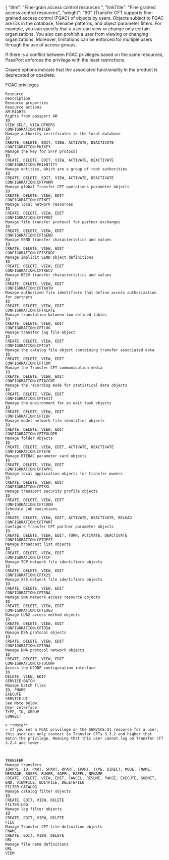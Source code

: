 {
    "title": "Fine-grain access control resources ",
    "linkTitle": "Fine grained access control resources",
    "weight": "90"
}Transfer CFT supports fine-grained access control (FGAC) of objects by users. Objects subject to FGAC are IDs in the database, filename patterns, and object parameter filters. For example, you can specify that a user can view or change only certain organizations. You also can prohibit a user from viewing or changing organizations. Moreover, limitations can be enforced for multiple users through the use of access groups.

If there is a conflict between FGAC privileges based on the same resources, PassPort enforces the privilege with the least restrictions.

Grayed options indicate that the associated functionality in the product is deprecated or obsolete.

FGAC privileges

```
Resource
Description
Resource properties
Resource actions
AM:RIGHTS
Rights from passport AM
ID
VIEW_SELF, VIEW_OTHERS
CONFIGURATION:PKICER
Manage authority certificates in the local database
ID
CREATE, DELETE, EDIT, VIEW, ACTIVATE, DEACTIVATE
CONFIGURATION:PKIKEY
Manage the key for SFTP protocol
ID
CREATE, DELETE, EDIT, VIEW, ACTIVATE, DEACTIVATE
CONFIGURATION:PKIENTITY
Manage entities, which are a group of root authorities
ID
CREATE, DELETE, EDIT, VIEW, ACTIVATE, DEACTIVATE
CONFIGURATION:CFTPARM
Manage global Transfer CFT operations parameter objects
ID
CREATE, DELETE, VIEW, EDIT
CONFIGURATION:CFTNET
Manage local network resources
ID
CREATE, DELETE, VIEW, EDIT
CONFIGURATION:CFTPROT
Manage file transfer protocol for partner exchanges
ID
CREATE, DELETE, VIEW, EDIT
CONFIGURATION:CFTSEND
Manage SEND transfer characteristics and values
ID
CREATE, DELETE, VIEW, EDIT
CONFIGURATION:CFTSENDI
Manage implicit SEND object definitions
ID
CREATE, DELETE, VIEW, EDIT
CONFIGURATION:CFTRECV
Manage RECV transfer characteristics and values
ID
CREATE, DELETE, VIEW, EDIT
CONFIGURATION:CFTAUTH
Manage authorized file identifiers that define access authorization for partners
ID
CREATE, DELETE, VIEW, EDIT
CONFIGURATION:CFTXLATE
Manage translation between two defined tables
ID
CREATE, DELETE, VIEW, EDIT
CONFIGURATION:CFTLOG
Manage transfer log file object
ID
CREATE, DELETE, VIEW, EDIT
CONFIGURATION:CFTCAT
Manage the catalog file object containing transfer associated data
ID
CREATE, DELETE, VIEW, EDIT
CONFIGURATION:CFTCOM
Manage the Transfer CFT communication media
ID
CREATE, DELETE, VIEW, EDIT
CONFIGURATION:CFTACCNT
Manage the recording mode for statistical data objects
ID
CREATE, DELETE, VIEW, EDIT
CONFIGURATION:CFTEXIT
Manage the environment for an exit task objects
ID
CREATE, DELETE, VIEW, EDIT
CONFIGURATION:CFTIDF
Manage model network file identifier objects
ID
CREATE, DELETE, VIEW, EDIT
CONFIGURATION:CFTFOLDER
Manage folder objects
ID
CREATE, DELETE, VIEW, EDIT, ACTIVATE, DEACTIVATE
CONFIGURATION:CFTETB
Manage ETEBAC parameter card objects
ID
CREATE, DELETE, VIEW, EDIT
CONFIGURATION:CFTAPPL
Manage local application objects for transfer owners
ID
CREATE, DELETE, VIEW, EDIT
CONFIGURATION:CFTSSL
Manage transport security profile objects
ID
CREATE, DELETE, VIEW, EDIT
CONFIGURATION:CFTCRON
Schedule job executions
ID
CREATE, DELETE, VIEW, EDIT, ACTIVATE, DEACTIVATE, RELOAD
CONFIGURATION:CFTPART
Configure Transfer CFT partner parameter objects
ID
CREATE, DELETE, VIEW, EDIT, TURN, ACTIVATE, DEACTIVATE
CONFIGURATION:CFTDEST
Manage broadcast list objects
ID
CREATE, DELETE, VIEW, EDIT
CONFIGURATION:CFTTCP
Manage TCP network file identifiers objects
ID
CREATE, DELETE, VIEW, EDIT
CONFIGURATION:CFTX25
Manage X25 network file identifiers objects
ID
CREATE, DELETE, VIEW, EDIT
CONFIGURATION:CFTSNA
Manage SNA network access resource objects
ID
CREATE, DELETE, VIEW, EDIT
CONFIGURATION:CFTLU62
Manage LU62 access method objects
ID
CREATE, DELETE, VIEW, EDIT
CONFIGURATION:CFTDSA
Manage DSA protocol objects
ID
CREATE, DELETE, VIEW, EDIT
CONFIGURATION:CFTDNA
Manage DNA protocol network objects
ID
CREATE, DELETE, VIEW, EDIT
CONFIGURATION:CFTUCONF
Access the UCONF configuration interface
ID
DELETE, VIEW, EDIT
SERVICE:BATCH
Manage batch files
ID, FNAME
EXECUTE
SERVICE:UI
See Note below.
User interface
TYPE, ID, GROUP
CONNECT

> **Note**
> If you set a FGAC privilege on the SERVICE:UI resource for a user, this user can only connect to Transfer CFTs 3.3.2 and higher that match the privilege. Meaning that this user cannot log on Transfer CFT 3.2.4 and lower.

 
 
TRANSFER
Manage transfers
IDAPPL, ID, PART, SPART, RPART, IPART, TYPE, DIRECT, MODE, FNAME, MESSAGE, SUSER, RUSER, SAPPL, RAPPL, NFNAME
CREATE, DELETE, VIEW, EDIT, CANCEL, RESUME, PAUSE, EXECUTE, SUBMIT, END, VIEWFILE, EDITFILE, DELETEFILE
FILTER:CATALOG
Manage catalog filter objects
ID
CREATE, EDIT, VIEW, DELETE
FILTER:LOG
Manage log filter objects
ID
CREATE, EDIT, VIEW, DELETE
FILE
Manage Transfer CFT file definition objects
FNAME
CREATE, EDIT, VIEW, DELETE
URL
Manage file name definitions
URL
VIEW
```
